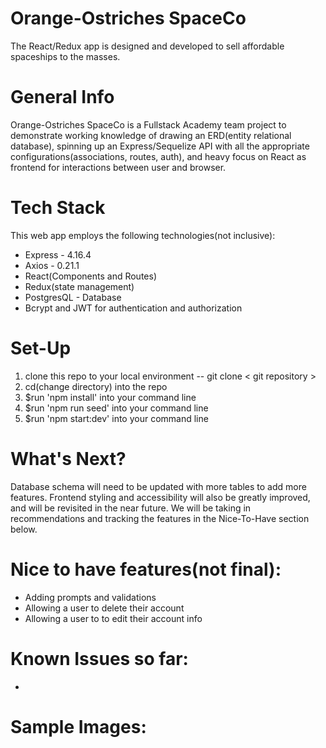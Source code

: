 # Orange-Ostriches SpaceCo
The React/Redux app is designed and developed to sell affordable spaceships to the masses.

# General Info
Orange-Ostriches SpaceCo is a Fullstack Academy team project to demonstrate working knowledge of drawing an ERD(entity relational database), spinning up an Express/Sequelize API with all the appropriate configurations(associations, routes, auth), and heavy focus on React as frontend for interactions between user and browser.

# Tech Stack
This web app employs the following technologies(not inclusive):

* Express - 4.16.4
* Axios - 0.21.1
* React(Components and Routes)
* Redux(state management)
* PostgresQL - Database
* Bcrypt and JWT for authentication and authorization

# Set-Up
1. clone this repo to your local environment -- git clone < git repository >
2. cd(change directory) into the repo
3. $run 'npm install' into your command line
4. $run 'npm run seed' into your command line
5. $run 'npm start:dev' into your command line

# What's Next?

Database schema will need to be updated with more tables to add more features. Frontend styling and accessibility will also be greatly improved, and will be revisited in the near future. We will be taking in recommendations and tracking the features in the Nice-To-Have section below.

# Nice to have features(not final):

* Adding prompts and validations
* Allowing a user to delete their account
* Allowing a user to to edit their account info 

# Known Issues so far:
* 

# Sample Images: 
